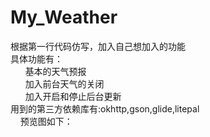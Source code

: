 # My_Weather
根据第一行代码仿写，加入自己想加入的功能  
具体功能有：  
        基本的天气预报  
        加入前台天气的关闭  
        加入开启和停止后台更新  
用到的第三方依赖库有:okhttp,gson,glide,litepal  
      预览图如下：
      
